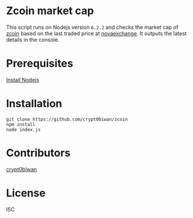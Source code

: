 Zcoin market cap
===

This script runs on Nodejs version `6.2.2` and checks the market cap of [zcoin](https://zcoin.tech/) based on the last traded price at [novaexchange](https://novaexchange.com). It outputs the latest details in the console.

Prerequisites
===
[Install Nodejs](https://nodejs.org/en/)

Installation
===
```
git clone https://github.com/crypt0biwan/zcoin
npm install
node index.js
```

Contributors
===
[crypt0biwan](https://twitter.com/crypt0biwan)

License
===
ISC

